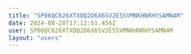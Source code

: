 ```yaml
---
title: "SP06QC626XTXDQ2D6X6SV2E5SVMNKHNRHYSAMN4M"
date: 2024-08-28T17:12:51.456Z
user: SP06QC626XTXDQ2D6X6SV2E5SVMNKHNRHYSAMN4M
layout: "users"
---
```

    